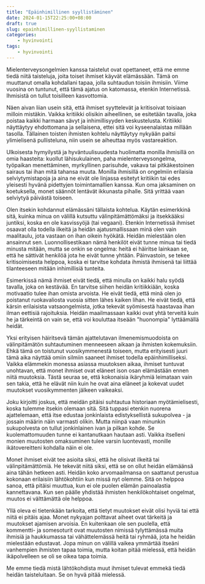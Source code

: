 ```yaml
---
title: "Epäinhimillinen syyllistäminen"
date: 2024-01-15T22:25:00+08:00
draft: true
slug: epainhimillinen-syyllistaminen
categories:
    - hyvinvointi
tags:
    - hyvinvointi
---
```


Mielenterveysongelmien kanssa taistelut ovat opettaneet, että me emme tiedä niitä taisteluja, joita toiset ihmiset käyvät elämässään. Tämä on muuttanut omalla kohdallani tapaa, jolla suhtaudun toisiin ihmisiin. Viime vuosina on tuntunut, että tämä ajatus on katomassa, etenkin Internetissä. Ihmisistä on tullut toisilleen kasvottomia.

<!--more-->

Näen aivan liian usein sitä, että ihmiset syyttelevät ja kritisoivat toisiaan milloin mistäkin. Vaikka kritiikki olisikin aiheellinen, se esitetään tavalla, joka poistaa kaikki harmaan sävyt ja inhimillisyyden keskustelusta. Kritiikki näyttäytyy ehdottomana ja sellaisena, ettei sitä voi kyseenalaistaa millään tasolla. Tällainen toisten ihmisten kohtelu näyttäytyy nykyään paitsi ylimielisenä pullisteluna, niin usein se aiheuttaa myös vastareaktion.

Ulkoisesta hymyilystä ja hyväntuulisuudesta huolimatta monilla ihmisillä on omia haasteita: kuollut lähisukulainen, paha mielenterveysongelma, työpaikan menettäminen, myrkyllinen parisuhde, vakava tai pitkäkestoinen sairaus tai ihan mitä tahansa muuta. Monilla ihmisillä on ongelmiin erilaisia selviytymistapoja ja aina ne eivät ole linjassa esitetyt kritiikin tai edes yleisesti hyvänä pidettyjen toimintamallien kanssa. Kun oma jaksaminen on koetuksella, monet säännöt lentävät ikkunasta pihalle. Sitä yrittää vaan selviytyä päivästä toiseen.

Olen itsekin kohdannut elämässäni tällaista kohtelua. Käytän esimerkkinä sitä, kuinka minua on välillä kutsuttu välinpitämättömäksi ja itsekkääksi juntiksi, koska en ole kasvissyöjä (tai vegaani). Etenkin Internetissä ihmiset osaavat olla todella ilkeitä ja heidän ajatusmallissaan minä olen vain maalitaulu, jota vastaan on ihan oikein hyökätä. Heidän mielestään olen ansainnut sen. Luonnollisestikaan nämä henkilöt eivät tunne minua tai tiedä minusta mitään, mutta se onkin se ongelma: heitä ei häiritse lainkaan se, että he sättivät henkilöä jota he eivät tunne yhtään. Päinvastoin, se tekee kritisoimisesta helppoa, koska ei tarvitse kohdata ihmistä ihmisenä tai liittää tilanteeseen mitään inhimillisiä tunteita.

Esimerkissä nämä ihmiset eivät tiedä, että minulla on kaikki halu syödä tavalla, joka on kestävää. En tarvitse siihen heidän kritiikkiään, koska motivaatio tulee ihan omista arvoista. He eivät tiedä, että minä olen jo poistanut ruokavaliosta vuosia sitten lähes kaiken lihan. He eivät tiedä, että kärsin erilaisista vatsaongelmista, jotka tekevät syömisestä haastavaa ihan ilman eettisiä rajoituksia. Heidän maailmassaan kaikki ovat yhtä terveitä kuin he ja tärkeintä on vain se, että voi kouluttaa itseään "huonompia" lyttäämällä heidät.

Yksi erityisen häiritsevä tämän ajattelutavan ilmenemismuodoista on välinpitämätön suhtautuminen menneeseen aikaan ja ihmisten kokemuksiin. Ehkä tämä on toistunut vuosikymmenestä toiseen, mutta erityisesti juuri tämä aika näyttää omiin silmiin saaneet ihmiset todella epäinhimilliseksi. Vaikka elämmekin monessa asiassa muutoksen aikaa, ihmiset tuntuvat unohtavan, että monet ihmiset ovat eläneet ison osan elämästään ennen niitä muutoksia. Tästä seuraa se, että kokonaisia ikäryhmiä leimataan vain sen takia, että he elävät niin kuin he ovat aina eläneet ja kokevat uudet muutokset vuosikymmenten jälkeen vaikeaksi.

Joku kirjoitti joskus, että meidän pitäisi suhtautua historiaan myötämielisesti, koska tulemme itsekin olemaan sitä. Sitä tuppasi etenkin nuorena ajattelemaan, että itse edustaa jonkinlaista edistyksellistä sukupolvea - ja jossain määrin näin varmasti olikin. Mutta niinpä vaan minunkin sukupolvesta on tullut jonkinlainen ivan ja pilkan kohde. Se kuolemattomuuden tunne ei kantanutkaan hautaan asti. Vaikka itselleni monien muutosten omaksuminen tulee varsin luontevasti, monille ikätovereitteni kohdalla näin ei ole.

Monet ihmiset eivät tee asioita siksi, että he olisivat ilkeitä tai välinpitämättömiä. He tekevät niitä siksi, että se on ollut heidän elämäänsä aina tähän hetkeen asti. Heidän koko arvomaailmansa on saattanut perustua kokonaan erilaisiin lähtökohtiin kun missä nyt olemme. Sitä on helppoa sanoa, että pitäisi muuttua, kun ei ole puolen elämän painoalastia kannettavana. Kun sen päälle yhdistää ihmisten henkilökohtaiset ongelmat, muutos ei välttämättä ole helppoa.

Yllä oleva ei tietenkään tarkoita, että tietyt muutokset eivät olisi hyviä tai että niitä ei pitäis ajaa. Monet nykyajan polttavat aiheet ovat tärkeitä ja muutokset ajamisen arvoisia. En kuitenkaan ole sen puolella, että kommentti- ja somesoturit ovat muutosten nimissä tylyttämässä muita ihmisiä ja haukkumassa tai vähättelemässä heitä tai ryhmää, jota he heidän mielestään edustavat. Jopa minun on välillä vaikea ymmärtää itseäni vanhempien ihmisten tapaa toimia, mutta koitan pitää mielessä, että heidän ikäpolvelleen se oli se oikea tapa toimia.

Me emme tiedä mistä lähtökohdista muut ihmiset tulevat emmekä tiedä heidän taisteluitaan. Se on hyvä pitää mielessä.
